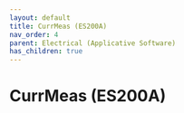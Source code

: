 ```yaml
---
layout: default
title: CurrMeas (ES200A)
nav_order: 4
parent: Electrical (Applicative Software)
has_children: true
---
```

# CurrMeas (ES200A)
